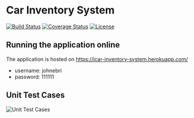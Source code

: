 # Car Inventory System

[![Build Status](https://travis-ci.org/johnebri/CarInventorySystem.svg?branch=master)](https://travis-ci.org/johnebri/CarInventorySystem)
[![Coverage Status](https://coveralls.io/repos/github/johnebri/FoodVendorApp/badge.svg?branch=master)](https://coveralls.io/github/johnebri/FoodVendorApp?branch=master)
[![License](http://img.shields.io/:license-apache-blue.svg)](http://www.apache.org/licenses/LICENSE-2.0.html)


## Running the application online
The application is hosted on https://jcar-inventory-system.herokuapp.com/

 - username: johnebri
 - password: 111111


## Unit Test Cases
![Unit Test Cases](https://res.cloudinary.com/dxi6ee9zf/image/upload/v1592009615/tests_c2jgge.jpg)
